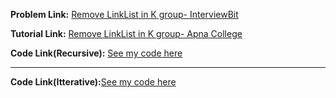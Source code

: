 **Problem Link:** [Remove LinkList in K group- InterviewBit](https://www.interviewbit.com/problems/k-reverse-linked-list/)

**Tutorial Link:** [Remove LinkList in K group- Apna College](https://youtu.be/LCRGV8avvUY)

**Code Link(Recursive):** [See my code here](https://github.com/heyimvikash/DataStructures-And-Algorithms/blob/6e6e91be9a0cec44fab440c17ee8116951a20289/1.%20LinkList/1.%20Singly-LinkList/InterviewBit%20Qs/10.%20Reverse%20LL%20in%20K%20group%20GQ/solution%2010-AC.java)
***
**Code Link(Itterative):**[See my code here](https://github.com/heyimvikash/DataStructures-And-Algorithms/blob/6e6e91be9a0cec44fab440c17ee8116951a20289/1.%20LinkList/1.%20Singly-LinkList/InterviewBit%20Qs/10.%20Reverse%20LL%20in%20K%20group%20GQ/solution%2010-self.java)